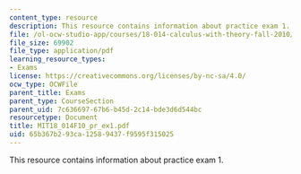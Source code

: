 ```yaml
---
content_type: resource
description: This resource contains information about practice exam 1.
file: /ol-ocw-studio-app/courses/18-014-calculus-with-theory-fall-2010/65b367b293ca12589437f9595f315025_MIT18_014F10_pr_ex1.pdf
file_size: 69902
file_type: application/pdf
learning_resource_types:
- Exams
license: https://creativecommons.org/licenses/by-nc-sa/4.0/
ocw_type: OCWFile
parent_title: Exams
parent_type: CourseSection
parent_uid: 7c636697-67b6-b45d-2c14-bde3d6d544bc
resourcetype: Document
title: MIT18_014F10_pr_ex1.pdf
uid: 65b367b2-93ca-1258-9437-f9595f315025
---
```

This resource contains information about practice exam 1.